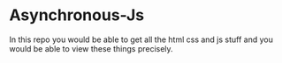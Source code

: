 # Asynchronous-Js    
In this repo you would be able to get all the html css and js stuff and you would be able to view these things precisely.
